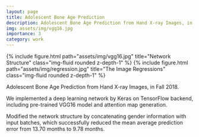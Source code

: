 ```yaml
---
layout: page
title: Adolescent Bone Age Prediction
description: Adolescent Bone Age Prediction from Hand X-ray Images, in Fall 2018.
img: assets/img/vgg16.jpg
importance: 3
category: work
---
```


{% include figure.html path="assets/img/vgg16.jpg" title="Network Structure" class="img-fluid rounded z-depth-1" %}
{% include figure.html path="assets/img/regression.jpg" title="The Image Regressions" class="img-fluid rounded z-depth-1" %}

Adolescent Bone Age Prediction from Hand X-ray Images, in Fall 2018.

We implemented a deep learning network by Keras on TensorFlow backend, including pre-trained VGG16 model and attention map generation.

Modified the network structure by concatenating gender information with input batches, which successfully reduced the mean average prediction error from 13.70 months to 9.78 months.

